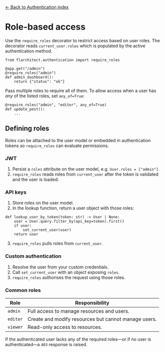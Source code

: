 [← Back to Authentication index](index.md)

# Role-based access
Use the `require_roles` decorator to restrict access based on user roles. The
decorator reads `current_user.roles` which is populated by the active
authentication method.
```
from flarchitect.authentication import require_roles

@app.get("/admin")
@require_roles("admin")
def admin_dashboard():
    return {"status": "ok"}
```
Pass multiple roles to require all of them. To allow access when a user has
*any* of the listed roles, set `any_of=True`:
```
@require_roles("admin", "editor", any_of=True)
def update_post():
    ...
```
## Defining roles
Roles can be attached to the user model or embedded in authentication tokens so
`require_roles` can evaluate permissions.
### JWT
1. Persist a `roles` attribute on the user model, e.g. `User.roles = ["admin"]`.
2. `require_roles` reads roles from `current_user` after the token is
  validated and the user is loaded.
### API keys
1. Store roles on the user model.
2. In the lookup function, return a user object with those roles:
  ```
  def lookup_user_by_token(token: str) -> User | None:
      user = User.query.filter_by(api_key=token).first()
      if user:
          set_current_user(user)
      return user
  ```
3. `require_roles` pulls roles from `current_user`.
### Custom authentication
1. Resolve the user from your custom credentials.
2. Call `set_current_user` with an object exposing `roles`.
3. `require_roles` authorises the request using those roles.
### Common roles
| Role | Responsibility |
| --- | --- |
| `admin` | Full access to manage resources and users. |
| `editor` | Create and modify resources but cannot manage users. |
| `viewer` | Read-only access to resources. |
If the authenticated user lacks any of the required roles—or if no user is
authenticated—a `403` response is raised.

